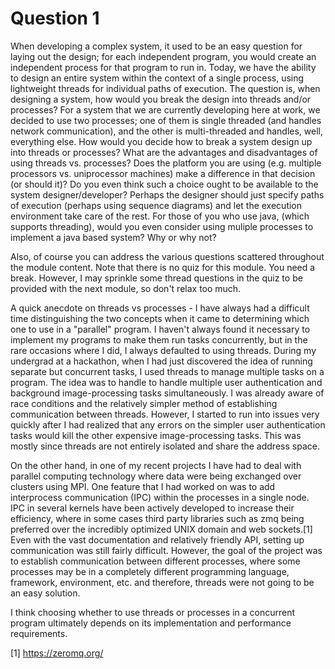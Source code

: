 # Question 1

When developing a complex system, it used to be an easy question for laying out the design; for each independent program, you would create an independent process for that program to run in. Today, we have the ability to design an entire system within the context of a single process, using lightweight threads for individual paths of execution.
The question is, when designing a system, how would you break the design into threads and/or processes? For a system that we are currently developing here at work, we decided to use two processes; one of them is single threaded (and handles network communication), and the other is multi-threaded and handles, well, everything else.
How would you decide how to break a system design up into threads or processes? What are the advantages and disadvantages of using threads vs. processes? Does the platform you are using (e.g. multiple processors vs. uniprocessor machines) make a difference in that decision (or should it)?
Do you even think such a choice ought to be available to the system designer/developer? Perhaps the designer should just specify paths of execution (perhaps using sequence diagrams) and let the execution environment take care of the rest.
For those of you who use java, (which supports threading), would you even consider using muliple processes to implement a java based system? Why or why not?

Also, of course you can address the various questions scattered throughout the module content.
Note that there is no quiz for this module. You need a break. However, I may sprinkle some thread questions in the quiz to be provided with the next module, so don't relax too much.

A quick anecdote on threads vs processes - I have always had a difficult time distinguishing the two concepts when it came to determining which one to use in a "parallel" program. I haven't always found it necessary to implement my programs to make them run tasks concurrently, but in the rare occasions where I did, I always defaulted to using threads. During my undergrad at a hackathon, when I had just discovered the idea of running separate but concurrent tasks, I used threads to manage multiple tasks on a program. The idea was to handle to handle multiple user authentication and background image-processing tasks simultaneously. I was already aware of race conditions and the relatively simpler method of establishing communication between threads. However, I started to run into issues very quickly after I had realized that any errors on the simpler user authentication tasks would kill the other expensive image-processing tasks. This was mostly since threads are not entirely isolated and share the address space.

On the other hand, in one of my recent projects I have had to deal with parallel computing technology where data were being exchanged over clusters using MPI. One feature that I had worked on was to add interprocess communication (IPC) within the processes in a single node. IPC in several kernels have been actively developed to increase their efficiency, where in some cases third party libraries such as zmq being preferred over the incredibly optimized UNIX domain and web sockets.[1] Even with the vast documentation and relatively friendly API, setting up communication was still fairly difficult. However, the goal of the project was to establish communication between different processes, where some processes may be in a completely different programming language, framework, environment, etc. and therefore, threads were not going to be an easy solution.

I think choosing whether to use threads or processes in a concurrent program ultimately depends on its implementation and performance requirements.

[1] https://zeromq.org/
